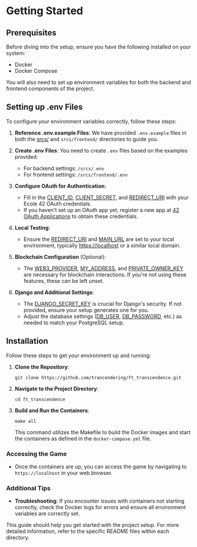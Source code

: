 # Getting Started

## Prerequisites
Before diving into the setup, ensure you have the following installed on your system:
- Docker
- Docker Compose

You will also need to set up environment variables for both the backend and frontend components of the project.

## Setting up .env Files
To configure your environment variables correctly, follow these steps:

1. **Reference .env.example Files**: We have provided `.env.example` files in both the [srcs/](file:///Users/leetaekwon/Documents/coding/trans/Makefile#3%2C14-3%2C14) and `srcs/frontend/` directories to guide you.
   
2. **Create .env Files**: You need to create `.env` files based on the examples provided:
   - For backend settings: `/srcs/.env`
   - For frontend settings: `/srcs/frontend/.env`

3. **Configure OAuth for Authentication**:
   - Fill in the [CLIENT_ID](file:///Users/leetaekwon/Documents/coding/trans/srcs/.env.example#10%2C28-10%2C28), [CLIENT_SECRET](file:///Users/leetaekwon/Documents/coding/trans/srcs/.env.example#10%2C42-10%2C42), and [REDIRECT_URI](file:///Users/leetaekwon/Documents/coding/trans/srcs/.env.example#13%2C1-13%2C1) with your Ecole 42 OAuth credentials.
   - If you haven't set up an OAuth app yet, register a new app at [42 OAuth Applications](https://profile.intra.42.fr/oauth/applications/new) to obtain these credentials.

4. **Local Testing**:
   - Ensure the [REDIRECT_URI](file:///Users/leetaekwon/Documents/coding/trans/srcs/.env.example#13%2C1-13%2C1) and [MAIN_URL](file:///Users/leetaekwon/Documents/coding/trans/srcs/.env.example#14%2C1-14%2C1) are set to your local environment, typically [https://localhost](file:///Users/leetaekwon/Documents/coding/trans/srcs/.env.example#13%2C16-13%2C16) or a similar local domain.

5. **Blockchain Configuration** (Optional):
   - The [WEB3_PROVIDER](file:///Users/leetaekwon/Documents/coding/trans/srcs/.env.example#27%2C1-27%2C1), [MY_ADDRESS](file:///Users/leetaekwon/Documents/coding/trans/srcs/.env.example#28%2C1-28%2C1), and [PRIVATE_OWNER_KEY](file:///Users/leetaekwon/Documents/coding/trans/srcs/.env.example#29%2C1-29%2C1) are necessary for blockchain interactions. If you're not using these features, these can be left unset.

6. **Django and Additional Settings**:
   - The [DJANGO_SECRET_KEY](file:///Users/leetaekwon/Documents/coding/trans/srcs/.env.example#22%2C1-22%2C1) is crucial for Django's security. If not provided, ensure your setup generates one for you.
   - Adjust the database settings ([DB_USER](file:///Users/leetaekwon/Documents/coding/trans/srcs/.env.example#2%2C1-2%2C1), [DB_PASSWORD](file:///Users/leetaekwon/Documents/coding/trans/srcs/.env.example#3%2C1-3%2C1), etc.) as needed to match your PostgreSQL setup.

## Installation

Follow these steps to get your environment up and running:

1. **Clone the Repository**:
   ```shell
   git clone https://github.com/trancendering/ft_transcendence.git
   ```

2. **Navigate to the Project Directory**:
   ```shell
   cd ft_transcendence
   ```

3. **Build and Run the Containers**:
   ```shell
   make all
   ```
   This command utilizes the Makefile to build the Docker images and start the containers as defined in the `docker-compose.yml` file.

### Accessing the Game
- Once the containers are up, you can access the game by navigating to `https://localhost` in your web browser.

### Additional Tips

- **Troubleshooting**: If you encounter issues with containers not starting correctly, check the Docker logs for errors and ensure all environment variables are correctly set.

This guide should help you get started with the project setup. For more detailed information, refer to the specific README files within each directory.
